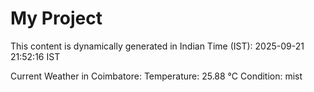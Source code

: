 # My Project

This content is dynamically generated in Indian Time (IST): 2025-09-21 21:52:16 IST


Current Weather in Coimbatore:
Temperature: 25.88 °C
Condition: mist
